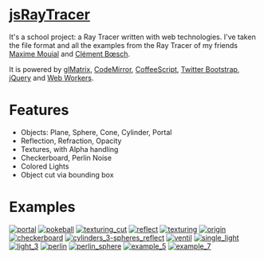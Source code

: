 [jsRayTracer](http://blog.vjeux.com/)
========

It's a school project: a Ray Tracer written with web technologies. I've taken the file format and all the examples from the Ray Tracer of my friends [Maxime Mouial](http://www.linkedin.com/pub/maxime-mouial/1a/967/269) and [Clément Bœsch](http://ubitux.fr/).

It is powered by <a href="https://github.com/toji/gl-matrix">glMatrix</a>, <a href="http://codemirror.net/">CodeMirror</a>, <a href="http://coffeescript.org/">CoffeeScript</a>, <a href="http://twitter.github.com/bootstrap/">Twitter Bootstrap</a>, <a href="http://jquery.com/">jQuery</a> and <a href="https://developer.mozilla.org/en/Using_web_workers">Web Workers</a>.

Features
========

- Objects: Plane, Sphere, Cone, Cylinder, Portal
- Reflection, Refraction, Opacity
- Textures, with Alpha handling
- Checkerboard, Perlin Noise
- Colored Lights
- Object cut via bounding box

Examples
========

<a href="http://fooo.fr/~vjeux/epita/raytracer/raytracer.html#portal"><img src="http://fooo.fr/~vjeux/epita/raytracer/images/examples/portal_thumb.png" title="portal"/></a>
<a href="http://fooo.fr/~vjeux/epita/raytracer/raytracer.html#pokeball"><img src="http://fooo.fr/~vjeux/epita/raytracer/images/examples/pokeball_thumb.png" title="pokeball"/></a>
<a href="http://fooo.fr/~vjeux/epita/raytracer/raytracer.html#texturing_cut"><img src="http://fooo.fr/~vjeux/epita/raytracer/images/examples/texturing_cut_thumb.png" title="texturing_cut"/></a>
<a href="http://fooo.fr/~vjeux/epita/raytracer/raytracer.html#reflect"><img src="http://fooo.fr/~vjeux/epita/raytracer/images/examples/reflect_thumb.png" title="reflect"/></a>
<a href="http://fooo.fr/~vjeux/epita/raytracer/raytracer.html#texturing"><img src="http://fooo.fr/~vjeux/epita/raytracer/images/examples/texturing_thumb.png" title="texturing"/></a>
<a href="http://fooo.fr/~vjeux/epita/raytracer/raytracer.html#origin"><img src="http://fooo.fr/~vjeux/epita/raytracer/images/examples/origin_thumb.png" title="origin"/></a>
<a href="http://fooo.fr/~vjeux/epita/raytracer/raytracer.html#checkerboard"><img src="http://fooo.fr/~vjeux/epita/raytracer/images/examples/checkerboard_thumb.png" title="checkerboard"/></a>
<a href="http://fooo.fr/~vjeux/epita/raytracer/raytracer.html#cylinders_3-spheres_reflect"><img src="http://fooo.fr/~vjeux/epita/raytracer/images/examples/cylinders_3-spheres_reflect_thumb.png" title="cylinders_3-spheres_reflect"/></a>
<a href="http://fooo.fr/~vjeux/epita/raytracer/raytracer.html#ventil"><img src="http://fooo.fr/~vjeux/epita/raytracer/images/examples/ventil_thumb.png" title="ventil"/></a>
<a href="http://fooo.fr/~vjeux/epita/raytracer/raytracer.html#single_light"><img src="http://fooo.fr/~vjeux/epita/raytracer/images/examples/single_light_thumb.png" title="single_light"/></a>
<a href="http://fooo.fr/~vjeux/epita/raytracer/raytracer.html#light_3"><img src="http://fooo.fr/~vjeux/epita/raytracer/images/examples/light_3_thumb.png" title="light_3"/></a>
<a href="http://fooo.fr/~vjeux/epita/raytracer/raytracer.html#perlin"><img src="http://fooo.fr/~vjeux/epita/raytracer/images/examples/perlin_thumb.png" title="perlin"/></a>
<a href="http://fooo.fr/~vjeux/epita/raytracer/raytracer.html#perlin_sphere"><img src="http://fooo.fr/~vjeux/epita/raytracer/images/examples/perlin_sphere_thumb.png" title="perlin_sphere"/></a>
<a href="http://fooo.fr/~vjeux/epita/raytracer/raytracer.html#example_5"><img src="http://fooo.fr/~vjeux/epita/raytracer/images/examples/example_5_thumb.png" title="example_5"/></a>
<a href="http://fooo.fr/~vjeux/epita/raytracer/raytracer.html#example_7"><img src="http://fooo.fr/~vjeux/epita/raytracer/images/examples/example_7_thumb.png" title="example_7"/></a>
